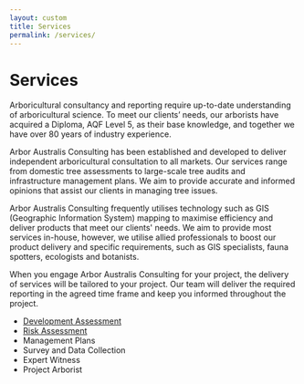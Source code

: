 ```yaml
---
layout: custom
title: Services
permalink: /services/
---
```


# Services

Arboricultural consultancy and reporting require up-to-date understanding of arboricultural science. To meet our clients’ needs, our arborists have acquired a Diploma, AQF Level 5, as their base knowledge, and together we have over 80 years of industry experience.

Arbor Australis Consulting has been established and developed to deliver independent arboricultural consultation to all markets. Our services range from domestic tree assessments to large-scale tree audits and infrastructure management plans. We aim to provide accurate and informed opinions that assist our clients in managing tree issues. 

Arbor Australis Consulting frequently utilises technology such as GIS (Geographic Information System) mapping to maximise efficiency and deliver products that meet our clients' needs. We aim to provide most services in-house, however, we utilise allied professionals to boost our product delivery and specific requirements, such as GIS specialists, fauna spotters, ecologists and botanists. 

When you engage Arbor Australis Consulting for your project, the delivery of services will be tailored to your project. Our team will deliver the required reporting in the agreed time frame and keep you informed throughout the project.

- [Development Assessment](/services/development-assessment.html)
- [Risk Assessment](/services/risk-assessment.html)
- Management Plans 
- Survey and Data Collection 
- Expert Witness 
- Project Arborist

